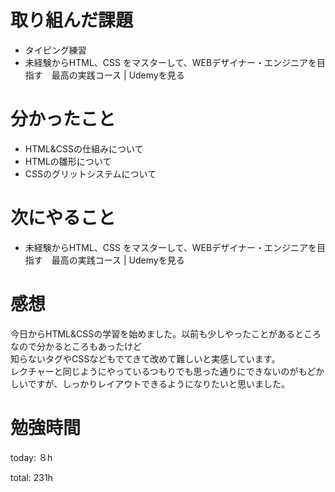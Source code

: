#  取り組んだ課題
- タイピング練習
- 未経験からHTML、CSS をマスターして、WEBデザイナー・エンジニアを目指す　最高の実践コース | Udemyを見る

# 分かったこと
- HTML&CSSの仕組みについて
- HTMLの雛形について
- CSSのグリットシステムについて
  
# 次にやること
- 未経験からHTML、CSS をマスターして、WEBデザイナー・エンジニアを目指す　最高の実践コース | Udemyを見る

# 感想
今日からHTML&CSSの学習を始めました。以前も少しやったことがあるところなので分かるところもあったけど  
知らないタグやCSSなどもでてきて改めて難しいと実感しています。  
レクチャーと同じようにやっているつもりでも思った通りにできないのがもどかしいですが、しっかりレイアウトできるようになりたいと思いました。

# 勉強時間
today: ８h

total: 231h
